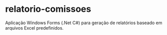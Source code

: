 # relatorio-comissoes
Aplicação Windows Forms (.Net C#) para geração de relatórios baseado em arquivos Excel predefinidos.
